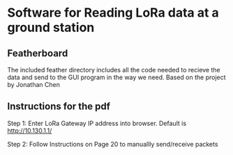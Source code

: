 # Software for Reading LoRa data at a ground station

## Featherboard
The included feather directory includes all the code needed to recieve the data and send to the GUI program in the way we need.
Based on the project by Jonathan Chen

## Instructions for the pdf
Step 1: Enter LoRa Gateway IP address into browser. Default is http://10.130.1.1/

Step 2: Follow Instructions on Page 20 to manuallly send/receive packets
